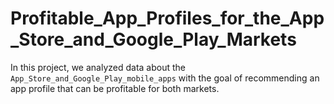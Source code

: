 # Profitable_App_Profiles_for_the_App_Store_and_Google_Play_Markets
In this project, we analyzed data about the `App_Store_and_Google_Play_mobile_apps` with the goal of recommending an app profile that can be profitable for both markets.
